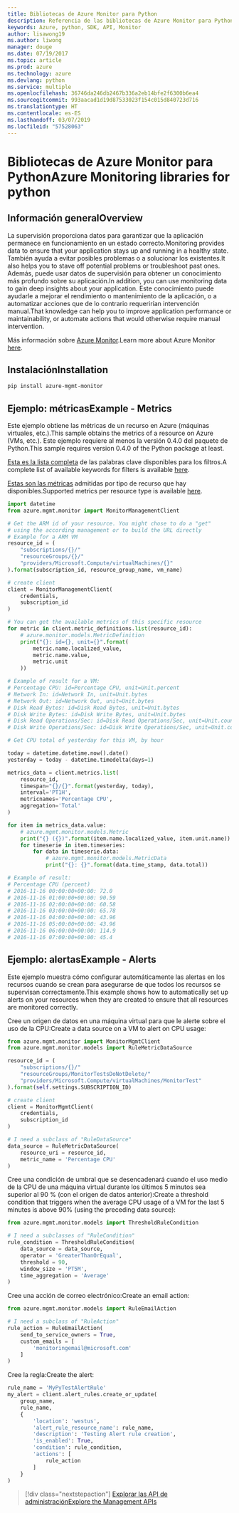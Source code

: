```yaml
---
title: Bibliotecas de Azure Monitor para Python
description: Referencia de las bibliotecas de Azure Monitor para Python
keywords: Azure, python, SDK, API, Monitor
author: lisawong19
ms.author: liwong
manager: douge
ms.date: 07/19/2017
ms.topic: article
ms.prod: azure
ms.technology: azure
ms.devlang: python
ms.service: multiple
ms.openlocfilehash: 36746da246db2467b336a2eb14bfe2f6300b6ea4
ms.sourcegitcommit: 993aacad1d19d87533023f154c015d840723d716
ms.translationtype: HT
ms.contentlocale: es-ES
ms.lasthandoff: 03/07/2019
ms.locfileid: "57528063"
---
```

# <a name="azure-monitoring-libraries-for-python"></a><span data-ttu-id="5e34b-104">Bibliotecas de Azure Monitor para Python</span><span class="sxs-lookup"><span data-stu-id="5e34b-104">Azure Monitoring libraries for python</span></span>

## <a name="overview"></a><span data-ttu-id="5e34b-105">Información general</span><span class="sxs-lookup"><span data-stu-id="5e34b-105">Overview</span></span> 
<span data-ttu-id="5e34b-106">La supervisión proporciona datos para garantizar que la aplicación permanece en funcionamiento en un estado correcto.</span><span class="sxs-lookup"><span data-stu-id="5e34b-106">Monitoring provides data to ensure that your application stays up and running in a healthy state.</span></span> <span data-ttu-id="5e34b-107">También ayuda a evitar posibles problemas o a solucionar los existentes.</span><span class="sxs-lookup"><span data-stu-id="5e34b-107">It also helps you to stave off potential problems or troubleshoot past ones.</span></span> <span data-ttu-id="5e34b-108">Además, puede usar datos de supervisión para obtener un conocimiento más profundo sobre su aplicación.</span><span class="sxs-lookup"><span data-stu-id="5e34b-108">In addition, you can use monitoring data to gain deep insights about your application.</span></span> <span data-ttu-id="5e34b-109">Este conocimiento puede ayudarle a mejorar el rendimiento o mantenimiento de la aplicación, o a automatizar acciones que de lo contrario requerirían intervención manual.</span><span class="sxs-lookup"><span data-stu-id="5e34b-109">That knowledge can help you to improve application performance or maintainability, or automate actions that would otherwise require manual intervention.</span></span>

<span data-ttu-id="5e34b-110">Más información sobre [Azure Monitor](https://docs.microsoft.com/azure/monitoring-and-diagnostics/monitoring-overview-azure-monitor).</span><span class="sxs-lookup"><span data-stu-id="5e34b-110">Learn more about Azure Monitor [here](https://docs.microsoft.com/azure/monitoring-and-diagnostics/monitoring-overview-azure-monitor).</span></span> 

## <a name="installation"></a><span data-ttu-id="5e34b-111">Instalación</span><span class="sxs-lookup"><span data-stu-id="5e34b-111">Installation</span></span>
```bash
pip install azure-mgmt-monitor
```

## <a name="example---metrics"></a><span data-ttu-id="5e34b-112">Ejemplo: métricas</span><span class="sxs-lookup"><span data-stu-id="5e34b-112">Example - Metrics</span></span>
<span data-ttu-id="5e34b-113">Este ejemplo obtiene las métricas de un recurso en Azure (máquinas virtuales, etc.).</span><span class="sxs-lookup"><span data-stu-id="5e34b-113">This sample obtains the metrics of a resource on Azure (VMs, etc.).</span></span> <span data-ttu-id="5e34b-114">Este ejemplo requiere al menos la versión 0.4.0 del paquete de Python.</span><span class="sxs-lookup"><span data-stu-id="5e34b-114">This sample requires version 0.4.0 of the Python package at least.</span></span>

<span data-ttu-id="5e34b-115">[Esta es la lista completa](https://msdn.microsoft.com/library/azure/mt743622.aspx) de las palabras clave disponibles para los filtros.</span><span class="sxs-lookup"><span data-stu-id="5e34b-115">A complete list of available keywords for filters is available [here](https://msdn.microsoft.com/library/azure/mt743622.aspx).</span></span>

<span data-ttu-id="5e34b-116">[Estas son las métricas](https://docs.microsoft.com/azure/monitoring-and-diagnostics/monitoring-supported-metrics) admitidas por tipo de recurso que hay disponibles.</span><span class="sxs-lookup"><span data-stu-id="5e34b-116">Supported metrics per resource type is available [here](https://docs.microsoft.com/azure/monitoring-and-diagnostics/monitoring-supported-metrics).</span></span>

```python
import datetime
from azure.mgmt.monitor import MonitorManagementClient

# Get the ARM id of your resource. You might chose to do a "get"
# using the according management or to build the URL directly
# Example for a ARM VM
resource_id = (
    "subscriptions/{}/"
    "resourceGroups/{}/"
    "providers/Microsoft.Compute/virtualMachines/{}"
).format(subscription_id, resource_group_name, vm_name)

# create client
client = MonitorManagementClient(
    credentials,
    subscription_id
)

# You can get the available metrics of this specific resource
for metric in client.metric_definitions.list(resource_id):
    # azure.monitor.models.MetricDefinition
    print("{}: id={}, unit={}".format(
        metric.name.localized_value,
        metric.name.value,
        metric.unit
    ))

# Example of result for a VM:
# Percentage CPU: id=Percentage CPU, unit=Unit.percent
# Network In: id=Network In, unit=Unit.bytes
# Network Out: id=Network Out, unit=Unit.bytes
# Disk Read Bytes: id=Disk Read Bytes, unit=Unit.bytes
# Disk Write Bytes: id=Disk Write Bytes, unit=Unit.bytes
# Disk Read Operations/Sec: id=Disk Read Operations/Sec, unit=Unit.count_per_second
# Disk Write Operations/Sec: id=Disk Write Operations/Sec, unit=Unit.count_per_second

# Get CPU total of yesterday for this VM, by hour

today = datetime.datetime.now().date()
yesterday = today - datetime.timedelta(days=1)

metrics_data = client.metrics.list(
    resource_id,
    timespan="{}/{}".format(yesterday, today),
    interval='PT1H',
    metricnames='Percentage CPU',
    aggregation='Total'
)

for item in metrics_data.value:
    # azure.mgmt.monitor.models.Metric
    print("{} ({})".format(item.name.localized_value, item.unit.name))
    for timeserie in item.timeseries:
        for data in timeserie.data:
            # azure.mgmt.monitor.models.MetricData
            print("{}: {}".format(data.time_stamp, data.total))

# Example of result:
# Percentage CPU (percent)
# 2016-11-16 00:00:00+00:00: 72.0
# 2016-11-16 01:00:00+00:00: 90.59
# 2016-11-16 02:00:00+00:00: 60.58
# 2016-11-16 03:00:00+00:00: 65.78
# 2016-11-16 04:00:00+00:00: 43.96
# 2016-11-16 05:00:00+00:00: 43.96
# 2016-11-16 06:00:00+00:00: 114.9
# 2016-11-16 07:00:00+00:00: 45.4
```

## <a name="example---alerts"></a><span data-ttu-id="5e34b-117">Ejemplo: alertas</span><span class="sxs-lookup"><span data-stu-id="5e34b-117">Example - Alerts</span></span>
<span data-ttu-id="5e34b-118">Este ejemplo muestra cómo configurar automáticamente las alertas en los recursos cuando se crean para asegurarse de que todos los recursos se supervisan correctamente.</span><span class="sxs-lookup"><span data-stu-id="5e34b-118">This example shows how to automatically set up alerts on your resources when they are created to ensure that all resources are monitored correctly.</span></span>

<span data-ttu-id="5e34b-119">Cree un origen de datos en una máquina virtual para que le alerte sobre el uso de la CPU:</span><span class="sxs-lookup"><span data-stu-id="5e34b-119">Create a data source on a VM to alert on CPU usage:</span></span>
```python
from azure.mgmt.monitor import MonitorMgmtClient
from azure.mgmt.monitor.models import RuleMetricDataSource

resource_id = (
    "subscriptions/{}/"
    "resourceGroups/MonitorTestsDoNotDelete/"
    "providers/Microsoft.Compute/virtualMachines/MonitorTest"
).format(self.settings.SUBSCRIPTION_ID)

# create client
client = MonitorMgmtClient(
    credentials,
    subscription_id
)

# I need a subclass of "RuleDataSource"
data_source = RuleMetricDataSource(
    resource_uri = resource_id,
    metric_name = 'Percentage CPU'
)
```
<span data-ttu-id="5e34b-120">Cree una condición de umbral que se desencadenará cuando el uso medio de la CPU de una máquina virtual durante los últimos 5 minutos sea superior al 90 % (con el origen de datos anterior):</span><span class="sxs-lookup"><span data-stu-id="5e34b-120">Create a threshold condition that triggers when the average CPU usage of a VM for the last 5 minutes is above 90% (using the preceding data source):</span></span>
```python
from azure.mgmt.monitor.models import ThresholdRuleCondition

# I need a subclasses of "RuleCondition"
rule_condition = ThresholdRuleCondition(
    data_source = data_source,
    operator = 'GreaterThanOrEqual',
    threshold = 90,
    window_size = 'PT5M',
    time_aggregation = 'Average'
)
```

<span data-ttu-id="5e34b-121">Cree una acción de correo electrónico:</span><span class="sxs-lookup"><span data-stu-id="5e34b-121">Create an email action:</span></span>
```python
from azure.mgmt.monitor.models import RuleEmailAction

# I need a subclass of "RuleAction"
rule_action = RuleEmailAction(
    send_to_service_owners = True,
    custom_emails = [
        'monitoringemail@microsoft.com'
    ]
)
```

<span data-ttu-id="5e34b-122">Cree la regla:</span><span class="sxs-lookup"><span data-stu-id="5e34b-122">Create the alert:</span></span>
```python
rule_name = 'MyPyTestAlertRule'
my_alert = client.alert_rules.create_or_update(
    group_name,
    rule_name,
    {
        'location': 'westus',
        'alert_rule_resource_name': rule_name,
        'description': 'Testing Alert rule creation',
        'is_enabled': True,
        'condition': rule_condition,
        'actions': [
            rule_action
        ]
    }
)
```
> [!div class="nextstepaction"]
> [<span data-ttu-id="5e34b-123">Explorar las API de administración</span><span class="sxs-lookup"><span data-stu-id="5e34b-123">Explore the Management APIs</span></span>](/python/api/overview/azure/monitoring/management)
